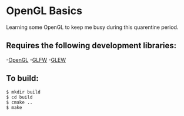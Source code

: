 OpenGL Basics
=============

Learning some OpenGL to keep me busy during this quarentine period.

Requires the following development libraries:
---------------------------------------------
-[OpenGL](https://www.khronos.org/opengl/wiki/Getting_Started/)
-[GLFW](https://glfw.org)
-[GLEW](https://github.com/nigels-com/glew)

To build:
---------
```
$ mkdir build
$ cd build
$ cmake ..
$ make
```


